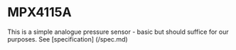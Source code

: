 MPX4115A
========

This is a simple analogue pressure sensor - basic but should suffice for our purposes.  See [specification] (/spec.md)

